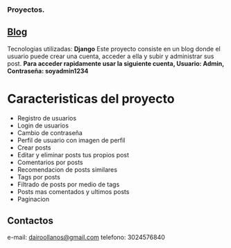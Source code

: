 ### Proyectos.

## [Blog](http://dairo.pythonanywhere.com/)
Tecnologias utilizadas: **Django**
Este proyecto consiste en un blog donde el usuario puede crear una cuenta, acceder a ella y subir y administrar sus post.
**Para acceder rapidamente usar la siguiente cuenta, Usuario: Admin, Contraseña: soyadmin1234**

# Caracteristicas del proyecto
- Registro de usuarios
- Login de usuarios
- Cambio de contraseña
- Perfil de usuario con imagen de perfil
- Crear posts
- Editar y eliminar posts tus propios post
- Comentarios por posts
- Recomendacion de posts similares
- Tags por posts
- Filtrado de posts por medio de tags
- Posts mas comentados y ultimos posts
- Paginacion


## Contactos
e-mail: dairoollanos@gmail.com
telefono: 3024576840

